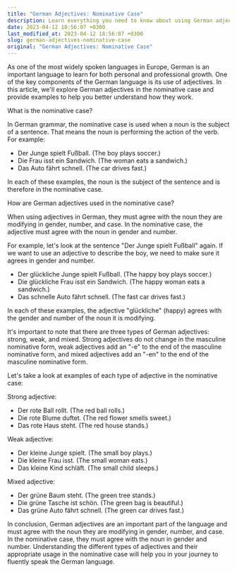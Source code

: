```yaml
---
title: "German Adjectives: Nominative Case"
description: Learn everything you need to know about using German adjectives in the nominative case.
date: 2023-04-12 18:56:07 +0300
last_modified_at: 2023-04-12 18:56:07 +0300
slug: german-adjectives-nominative-case
original: "German Adjectives: Nominative Case"
---
```

As one of the most widely spoken languages in Europe, German is an important language to learn for both personal and professional growth. One of the key components of the German language is its use of adjectives. In this article, we'll explore German adjectives in the nominative case and provide examples to help you better understand how they work.

What is the nominative case?

In German grammar, the nominative case is used when a noun is the subject of a sentence. That means the noun is performing the action of the verb. For example:

- Der Junge spielt Fußball. (The boy plays soccer.)
- Die Frau isst ein Sandwich. (The woman eats a sandwich.)
- Das Auto fährt schnell. (The car drives fast.)

In each of these examples, the noun is the subject of the sentence and is therefore in the nominative case.

How are German adjectives used in the nominative case?

When using adjectives in German, they must agree with the noun they are modifying in gender, number, and case. In the nominative case, the adjective must agree with the noun in gender and number. 

For example, let's look at the sentence "Der Junge spielt Fußball" again. If we want to use an adjective to describe the boy, we need to make sure it agrees in gender and number. 

- Der glückliche Junge spielt Fußball. (The happy boy plays soccer.)
- Die glückliche Frau isst ein Sandwich. (The happy woman eats a sandwich.)
- Das schnelle Auto fährt schnell. (The fast car drives fast.)

In each of these examples, the adjective "glückliche" (happy) agrees with the gender and number of the noun it is modifying.

It's important to note that there are three types of German adjectives: strong, weak, and mixed. Strong adjectives do not change in the masculine nominative form, weak adjectives add an "-e" to the end of the masculine nominative form, and mixed adjectives add an "-en" to the end of the masculine nominative form.

Let's take a look at examples of each type of adjective in the nominative case:

Strong adjective: 

- Der rote Ball rollt. (The red ball rolls.)
- Die rote Blume duftet. (The red flower smells sweet.)
- Das rote Haus steht. (The red house stands.)

Weak adjective:

- Der kleine Junge spielt. (The small boy plays.)
- Die kleine Frau isst. (The small woman eats.)
- Das kleine Kind schläft. (The small child sleeps.)

Mixed adjective:

- Der grüne Baum steht. (The green tree stands.)
- Die grüne Tasche ist schön. (The green bag is beautiful.)
- Das grüne Auto fährt schnell. (The green car drives fast.)

In conclusion, German adjectives are an important part of the language and must agree with the noun they are modifying in gender, number, and case. In the nominative case, they must agree with the noun in gender and number. Understanding the different types of adjectives and their appropriate usage in the nominative case will help you in your journey to fluently speak the German language.